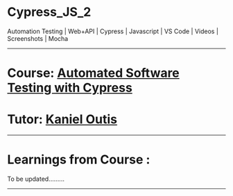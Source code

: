 # Cypress_JS_2
Automation Testing | Web+API | Cypress | Javascript | VS Code | Videos | Screenshots | Mocha 

------------------------------------------------------------------------------------------------------------------------
# Course: <a href="https://www.udemy.com/course/automated-testing-with-cypress/">Automated Software Testing with Cypress</a>

# Tutor: <a href="https://www.udemy.com/user/shinoku911/">Kaniel Outis</a>

------------------------------------------------------------------------------------------------------------------------
# Learnings from Course : 

To be updated.........

------------------------------------------------------------------------------------------------------------------------

